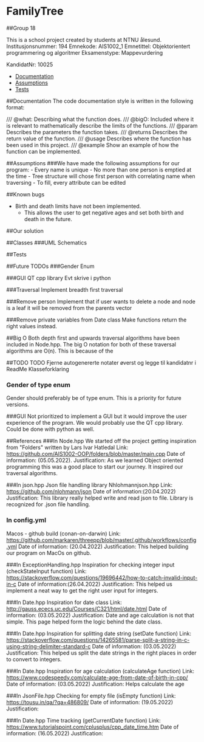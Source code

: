# FamilyTree
##Group 18

This is a school project created by students at NTNU ålesund.
Institusjonsnummer: 194
Emnekode: AIS1002_1
Emnetittel: Objektorientert programmering og algoritmer
Eksamenstype: Mappevurdering

KandidatNr: 10025

- [Documentation](#Documentation)
- [Assumptions](#Assumptions)
- [Tests](#Tests)

##Documentation
The code documentation style is written in the following format:

/// @what:      Describing what the function does.
/// @bigO:      Included where it is relevant to mathematically describe the limits of the functions.
/// @param      Describes the parameters the function takes.
/// @returns    Describes the return value of the function.
/// @usage      Describes where the function has been used in this project.
/// @example    Show an example of how the function can be implemented.

##Assumptions
###We have made the following assumptions for our program:
    - Every name is unique
    - No more than one person is emptied at the time
        - Tree structure will chose first person with correlating name when traversing
        - To fill, every attribute can be edited

##Known bugs
- Birth and death limits have not been implemented.
  - This allows the user to get negative ages and set both birth and death in the future.

##Our solution


##Classes
###UML Schematics

##Tests


##Future TODOs
###Gender
Enum

###GUI
QT cpp library
Evt skrive i python

###Traversal
Implement breadth first traversal

###Remove person
Implement that if user wants to delete a node and node is a leaf it will be removed from the parents vector

###Remove private variables from Date class
Make functions return the right values instead.

##Big O
Both depth first and upwards traversal algorithms have been included in Node.hpp.
The big O notation for both of these traversal algorithms are O(n).
This is because of the 

##TODO
TODO Fjerne autogenererte notater øverst og legge til kandidatnr i ReadMe
Klasseforklaring

### Gender of type enum
Gender should preferably be of type enum. This is a priority for future versions.

###GUI
Not prioritized to implement a GUI but it would improve the user experience of the program. 
We would probably use the QT cpp library. Could be done with python as well.

##References
###In Node.hpp
We started off the project getting inspiration from "Folders" written by Lars Ivar Hatledal
Link: https://github.com/AIS1002-OOP/folders/blob/master/main.cpp
Date of information: (05.05.2022).
Justification: 
As we learned Object oriented programming this was a good place to start our journey.
It inspired our traversal algorithms.

###In json.hpp
Json file handling library Nhlohmannjson.hpp
Link: https://github.com/nlohmann/json
Date of information:(20.04.2022)
Justification: This library really helped write and read json to file. Library is recognized for .json file handling.

### In config.yml
Macos - github build (conan-on-darwin)
Link: https://github.com/markaren/threepp/blob/master/.github/workflows/config.yml
Date of information: (20.04.2022)
Justification: This helped building our program on MacOs on github.

###In ExceptionHandling.hpp
Inspiration for checking integer input (checkStateInput function)
Link: https://stackoverflow.com/questions/19696442/how-to-catch-invalid-input-in-c
Date of information:(26.04.2022)
Justification: This helped us implement a neat way to get the right user input for integers.

###In Date.hpp
Inspiration for date class
Link: http://gauss.ececs.uc.edu/Courses/C321/html/date.html
Date of information: (03.05.2022)
Justification: Date and age calculation is not that simple. This page helped form the logic behind the date class.

###In Date.hpp
Inspiration for splitting date string (setDate function)
Link: https://stackoverflow.com/questions/14265581/parse-split-a-string-in-c-using-string-delimiter-standard-c
Date of information: (03.05.2022)
Justification: This helped us split the date strings in the right places in order to convert to integers.

###In Date.hpp
Inspiration for age calculation (calculateAge function)
Link: https://www.codespeedy.com/calculate-age-from-date-of-birth-in-cpp/
Date of information: (03.05.2022)
Justification: Helps calculate the age 

###In JsonFile.hpp
Checking for empty file (isEmpty function)
Link: https://tousu.in/qa/?qa=486809/
Date of information: (19.05.2022)
Justification:

###In Date.hpp
Time tracking (getCurrentDate function)
Link: https://www.tutorialspoint.com/cplusplus/cpp_date_time.htm
Date of information: (16.05.2022)
Justification: 